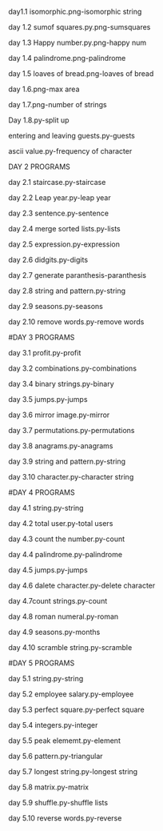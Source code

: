 day1.1 isomorphic.png-isomorphic string

day 1.2 sumof squares.py.png-sumsquares

day 1.3 Happy number.py.png-happy num

day 1.4 palindrome.png-palindrome

day 1.5 loaves of bread.png-loaves of bread

day 1.6.png-max area

day 1.7.png-number of strings

Day 1.8.py-split up

entering and leaving guests.py-guests

ascii value.py-frequency of character

DAY 2 PROGRAMS

day 2.1 staircase.py-staircase

day 2.2 Leap year.py-leap year

day 2.3 sentence.py-sentence

day 2.4 merge sorted lists.py-lists

day 2.5 expression.py-expression

day 2.6 didgits.py-digits

day 2.7 generate paranthesis-paranthesis

day 2.8 string and pattern.py-string

day 2.9 seasons.py-seasons

day 2.10 remove words.py-remove words

#DAY 3 PROGRAMS

day 3.1 profit.py-profit

day 3.2 combinations.py-combinations

day 3.4 binary strings.py-binary

day 3.5 jumps.py-jumps

day 3.6 mirror image.py-mirror

day 3.7 permutations.py-permutations

day 3.8 anagrams.py-anagrams

day 3.9 string and pattern.py-string

day 3.10 character.py-character string

#DAY 4 PROGRAMS

day 4.1 string.py-string

day 4.2 total user.py-total users

day 4.3 count the number.py-count

day 4.4 palindrome.py-palindrome

day 4.5 jumps.py-jumps

day 4.6 dalete character.py-delete character

day 4.7count strings.py-count

day 4.8 roman numeral.py-roman

day 4.9 seasons.py-months

day 4.10 scramble string.py-scramble

#DAY 5 PROGRAMS

day 5.1 string.py-string

day 5.2 employee salary.py-employee

day 5.3 perfect square.py-perfect square

day 5.4 integers.py-integer

day 5.5 peak elememt.py-element

day 5.6 pattern.py-triangular

day 5.7 longest string.py-longest string

day 5.8 matrix.py-matrix

day 5.9 shuffle.py-shuffle lists

day 5.10 reverse words.py-reverse
